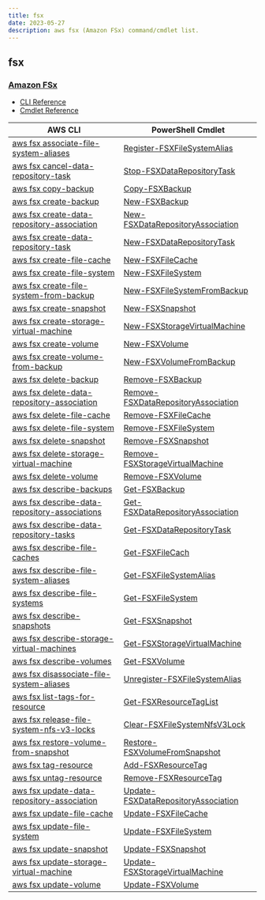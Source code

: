 ```yaml
---
title: fsx
date: 2023-05-27
description: aws fsx (Amazon FSx) command/cmdlet list.
---
```


## fsx

### [Amazon FSx](https://aws.amazon.com/fsx/)

* [CLI Reference](https://docs.aws.amazon.com/cli/latest/reference/fsx/index.html)
* [Cmdlet Reference](https://docs.aws.amazon.com/powershell/latest/reference/items/Amazon_FSx_cmdlets.html)

|AWS CLI|PowerShell Cmdlet|
|----|----|
|[aws fsx associate-file-system-aliases](https://docs.aws.amazon.com/cli/latest/reference/fsx/associate-file-system-aliases.html)|[Register-FSXFileSystemAlias](https://docs.aws.amazon.com/powershell/latest/reference/items/Register-FSXFileSystemAlias.html)|
|[aws fsx cancel-data-repository-task](https://docs.aws.amazon.com/cli/latest/reference/fsx/cancel-data-repository-task.html)|[Stop-FSXDataRepositoryTask](https://docs.aws.amazon.com/powershell/latest/reference/items/Stop-FSXDataRepositoryTask.html)|
|[aws fsx copy-backup](https://docs.aws.amazon.com/cli/latest/reference/fsx/copy-backup.html)|[Copy-FSXBackup](https://docs.aws.amazon.com/powershell/latest/reference/items/Copy-FSXBackup.html)|
|[aws fsx create-backup](https://docs.aws.amazon.com/cli/latest/reference/fsx/create-backup.html)|[New-FSXBackup](https://docs.aws.amazon.com/powershell/latest/reference/items/New-FSXBackup.html)|
|[aws fsx create-data-repository-association](https://docs.aws.amazon.com/cli/latest/reference/fsx/create-data-repository-association.html)|[New-FSXDataRepositoryAssociation](https://docs.aws.amazon.com/powershell/latest/reference/items/New-FSXDataRepositoryAssociation.html)|
|[aws fsx create-data-repository-task](https://docs.aws.amazon.com/cli/latest/reference/fsx/create-data-repository-task.html)|[New-FSXDataRepositoryTask](https://docs.aws.amazon.com/powershell/latest/reference/items/New-FSXDataRepositoryTask.html)|
|[aws fsx create-file-cache](https://docs.aws.amazon.com/cli/latest/reference/fsx/create-file-cache.html)|[New-FSXFileCache](https://docs.aws.amazon.com/powershell/latest/reference/items/New-FSXFileCache.html)|
|[aws fsx create-file-system](https://docs.aws.amazon.com/cli/latest/reference/fsx/create-file-system.html)|[New-FSXFileSystem](https://docs.aws.amazon.com/powershell/latest/reference/items/New-FSXFileSystem.html)|
|[aws fsx create-file-system-from-backup](https://docs.aws.amazon.com/cli/latest/reference/fsx/create-file-system-from-backup.html)|[New-FSXFileSystemFromBackup](https://docs.aws.amazon.com/powershell/latest/reference/items/New-FSXFileSystemFromBackup.html)|
|[aws fsx create-snapshot](https://docs.aws.amazon.com/cli/latest/reference/fsx/create-snapshot.html)|[New-FSXSnapshot](https://docs.aws.amazon.com/powershell/latest/reference/items/New-FSXSnapshot.html)|
|[aws fsx create-storage-virtual-machine](https://docs.aws.amazon.com/cli/latest/reference/fsx/create-storage-virtual-machine.html)|[New-FSXStorageVirtualMachine](https://docs.aws.amazon.com/powershell/latest/reference/items/New-FSXStorageVirtualMachine.html)|
|[aws fsx create-volume](https://docs.aws.amazon.com/cli/latest/reference/fsx/create-volume.html)|[New-FSXVolume](https://docs.aws.amazon.com/powershell/latest/reference/items/New-FSXVolume.html)|
|[aws fsx create-volume-from-backup](https://docs.aws.amazon.com/cli/latest/reference/fsx/create-volume-from-backup.html)|[New-FSXVolumeFromBackup](https://docs.aws.amazon.com/powershell/latest/reference/items/New-FSXVolumeFromBackup.html)|
|[aws fsx delete-backup](https://docs.aws.amazon.com/cli/latest/reference/fsx/delete-backup.html)|[Remove-FSXBackup](https://docs.aws.amazon.com/powershell/latest/reference/items/Remove-FSXBackup.html)|
|[aws fsx delete-data-repository-association](https://docs.aws.amazon.com/cli/latest/reference/fsx/delete-data-repository-association.html)|[Remove-FSXDataRepositoryAssociation](https://docs.aws.amazon.com/powershell/latest/reference/items/Remove-FSXDataRepositoryAssociation.html)|
|[aws fsx delete-file-cache](https://docs.aws.amazon.com/cli/latest/reference/fsx/delete-file-cache.html)|[Remove-FSXFileCache](https://docs.aws.amazon.com/powershell/latest/reference/items/Remove-FSXFileCache.html)|
|[aws fsx delete-file-system](https://docs.aws.amazon.com/cli/latest/reference/fsx/delete-file-system.html)|[Remove-FSXFileSystem](https://docs.aws.amazon.com/powershell/latest/reference/items/Remove-FSXFileSystem.html)|
|[aws fsx delete-snapshot](https://docs.aws.amazon.com/cli/latest/reference/fsx/delete-snapshot.html)|[Remove-FSXSnapshot](https://docs.aws.amazon.com/powershell/latest/reference/items/Remove-FSXSnapshot.html)|
|[aws fsx delete-storage-virtual-machine](https://docs.aws.amazon.com/cli/latest/reference/fsx/delete-storage-virtual-machine.html)|[Remove-FSXStorageVirtualMachine](https://docs.aws.amazon.com/powershell/latest/reference/items/Remove-FSXStorageVirtualMachine.html)|
|[aws fsx delete-volume](https://docs.aws.amazon.com/cli/latest/reference/fsx/delete-volume.html)|[Remove-FSXVolume](https://docs.aws.amazon.com/powershell/latest/reference/items/Remove-FSXVolume.html)|
|[aws fsx describe-backups](https://docs.aws.amazon.com/cli/latest/reference/fsx/describe-backups.html)|[Get-FSXBackup](https://docs.aws.amazon.com/powershell/latest/reference/items/Get-FSXBackup.html)|
|[aws fsx describe-data-repository-associations](https://docs.aws.amazon.com/cli/latest/reference/fsx/describe-data-repository-associations.html)|[Get-FSXDataRepositoryAssociation](https://docs.aws.amazon.com/powershell/latest/reference/items/Get-FSXDataRepositoryAssociation.html)|
|[aws fsx describe-data-repository-tasks](https://docs.aws.amazon.com/cli/latest/reference/fsx/describe-data-repository-tasks.html)|[Get-FSXDataRepositoryTask](https://docs.aws.amazon.com/powershell/latest/reference/items/Get-FSXDataRepositoryTask.html)|
|[aws fsx describe-file-caches](https://docs.aws.amazon.com/cli/latest/reference/fsx/describe-file-caches.html)|[Get-FSXFileCach](https://docs.aws.amazon.com/powershell/latest/reference/items/Get-FSXFileCach.html)|
|[aws fsx describe-file-system-aliases](https://docs.aws.amazon.com/cli/latest/reference/fsx/describe-file-system-aliases.html)|[Get-FSXFileSystemAlias](https://docs.aws.amazon.com/powershell/latest/reference/items/Get-FSXFileSystemAlias.html)|
|[aws fsx describe-file-systems](https://docs.aws.amazon.com/cli/latest/reference/fsx/describe-file-systems.html)|[Get-FSXFileSystem](https://docs.aws.amazon.com/powershell/latest/reference/items/Get-FSXFileSystem.html)|
|[aws fsx describe-snapshots](https://docs.aws.amazon.com/cli/latest/reference/fsx/describe-snapshots.html)|[Get-FSXSnapshot](https://docs.aws.amazon.com/powershell/latest/reference/items/Get-FSXSnapshot.html)|
|[aws fsx describe-storage-virtual-machines](https://docs.aws.amazon.com/cli/latest/reference/fsx/describe-storage-virtual-machines.html)|[Get-FSXStorageVirtualMachine](https://docs.aws.amazon.com/powershell/latest/reference/items/Get-FSXStorageVirtualMachine.html)|
|[aws fsx describe-volumes](https://docs.aws.amazon.com/cli/latest/reference/fsx/describe-volumes.html)|[Get-FSXVolume](https://docs.aws.amazon.com/powershell/latest/reference/items/Get-FSXVolume.html)|
|[aws fsx disassociate-file-system-aliases](https://docs.aws.amazon.com/cli/latest/reference/fsx/disassociate-file-system-aliases.html)|[Unregister-FSXFileSystemAlias](https://docs.aws.amazon.com/powershell/latest/reference/items/Unregister-FSXFileSystemAlias.html)|
|[aws fsx list-tags-for-resource](https://docs.aws.amazon.com/cli/latest/reference/fsx/list-tags-for-resource.html)|[Get-FSXResourceTagList](https://docs.aws.amazon.com/powershell/latest/reference/items/Get-FSXResourceTagList.html)|
|[aws fsx release-file-system-nfs-v3-locks](https://docs.aws.amazon.com/cli/latest/reference/fsx/release-file-system-nfs-v3-locks.html)|[Clear-FSXFileSystemNfsV3Lock](https://docs.aws.amazon.com/powershell/latest/reference/items/Clear-FSXFileSystemNfsV3Lock.html)|
|[aws fsx restore-volume-from-snapshot](https://docs.aws.amazon.com/cli/latest/reference/fsx/restore-volume-from-snapshot.html)|[Restore-FSXVolumeFromSnapshot](https://docs.aws.amazon.com/powershell/latest/reference/items/Restore-FSXVolumeFromSnapshot.html)|
|[aws fsx tag-resource](https://docs.aws.amazon.com/cli/latest/reference/fsx/tag-resource.html)|[Add-FSXResourceTag](https://docs.aws.amazon.com/powershell/latest/reference/items/Add-FSXResourceTag.html)|
|[aws fsx untag-resource](https://docs.aws.amazon.com/cli/latest/reference/fsx/untag-resource.html)|[Remove-FSXResourceTag](https://docs.aws.amazon.com/powershell/latest/reference/items/Remove-FSXResourceTag.html)|
|[aws fsx update-data-repository-association](https://docs.aws.amazon.com/cli/latest/reference/fsx/update-data-repository-association.html)|[Update-FSXDataRepositoryAssociation](https://docs.aws.amazon.com/powershell/latest/reference/items/Update-FSXDataRepositoryAssociation.html)|
|[aws fsx update-file-cache](https://docs.aws.amazon.com/cli/latest/reference/fsx/update-file-cache.html)|[Update-FSXFileCache](https://docs.aws.amazon.com/powershell/latest/reference/items/Update-FSXFileCache.html)|
|[aws fsx update-file-system](https://docs.aws.amazon.com/cli/latest/reference/fsx/update-file-system.html)|[Update-FSXFileSystem](https://docs.aws.amazon.com/powershell/latest/reference/items/Update-FSXFileSystem.html)|
|[aws fsx update-snapshot](https://docs.aws.amazon.com/cli/latest/reference/fsx/update-snapshot.html)|[Update-FSXSnapshot](https://docs.aws.amazon.com/powershell/latest/reference/items/Update-FSXSnapshot.html)|
|[aws fsx update-storage-virtual-machine](https://docs.aws.amazon.com/cli/latest/reference/fsx/update-storage-virtual-machine.html)|[Update-FSXStorageVirtualMachine](https://docs.aws.amazon.com/powershell/latest/reference/items/Update-FSXStorageVirtualMachine.html)|
|[aws fsx update-volume](https://docs.aws.amazon.com/cli/latest/reference/fsx/update-volume.html)|[Update-FSXVolume](https://docs.aws.amazon.com/powershell/latest/reference/items/Update-FSXVolume.html)|

